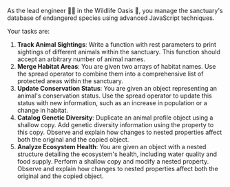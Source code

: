 As the lead engineer 🧑‍🔬 in the Wildlife Oasis 🐘, you manage the sanctuary's database of endangered species using advanced JavaScript techniques.

Your tasks are:

1. **Track Animal Sightings**: Write a function with rest parameters to print sightings of different animals within the sanctuary. This function should accept an arbitrary number of animal names.
2. **Merge Habitat Areas**: You are given two arrays of habitat names. Use the spread operator to combine them into a comprehensive list of protected areas within the sanctuary.
3. **Update Conservation Status**: You are given an object representing an animal's conservation status. Use the spread operator to update this status with new information, such as an increase in population or a change in habitat.
4. **Catalog Genetic Diversity**: Duplicate an animal profile object using a shallow copy. Add genetic diversity information using the  property to this copy. Observe and explain how changes to nested properties affect both the original and the copied object.
5. **Analyze Ecosystem Health**: You are given an object with a nested structure detailing the ecosystem's health, including water quality and food supply. Perform a shallow copy and modify a nested property. Observe and explain how changes to nested properties affect both the original and the copied object.
